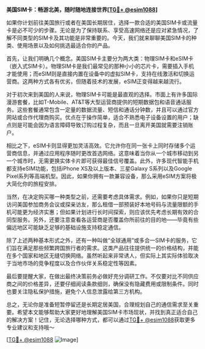 **美国SIM卡：畅游北美，随时随地连接世界[[TG💪+ @esim1088](https://t.me/s/esim1088)]**

如果你计划前往美国旅行或者在美国长期居住，选择一款合适的美国SIM卡或流量卡是必不可少的步骤。无论是为了保持联系、享受高速网络还是应对紧急情况，了解不同类型的SIM卡及其功能是非常重要的。今天，我们就来聊聊美国SIM卡的种类、使用场景以及如何挑选最适合你的产品。

首先，让我们明确几个概念。美国SIM卡主要分为两大类：物理SIM卡和eSIM卡（嵌入式SIM卡）。物理SIM卡是我们最常见的那种小小的芯片卡，需要插入手机才能使用；而eSIM则是直接内置在设备中的虚拟SIM卡，支持在线激活和切换运营商。这两种方式各有优劣，但随着技术的发展，eSIM正变得越来越流行。

对于初次来到美国的人来说，物理SIM卡可能是最直观的选择。市面上有许多国际漫游套餐，比如T-Mobile、AT&T等大型运营商提供的短期数据包和语音通话服务。这些套餐通常包含一定量的数据流量、短信和通话分钟数，并且可以通过官方网站或合作代理商购买。优点在于操作简单，适合不熟悉电子设备设置的用户；缺点则是可能会因为语言障碍导致订购过程复杂，而且一旦离开美国就需要注销账户。

相比之下，eSIM卡则显得更加灵活高效。它允许你在同一张卡上同时存储多个运营商信息，并通过应用程序随时更改首选网络。这意味着当你从一个城市移动到另一个城市时，无需更换实体卡片即可获得最佳信号覆盖。此外，许多现代智能手机都支持eSIM功能，包括iPhone XS及以上版本、三星Galaxy S系列以及Google Pixel系列等高端机型。因此，如果你拥有一款兼容设备，那么采用eSIM方案将极大简化你的旅程安排。

当然，在决定购买哪一种类型之前，还需要考虑具体需求。例如，如果你只是短期访问美国参加商务会议或探亲访友，那么租借一部预装好本地号码与流量限额的手机可能更为经济实惠；但如果计划进行长时间探索，则应该优先考虑长期有效的合同型服务。另外，还要注意查看各运营商是否覆盖你所前往的目的地——毕竟有些偏远地区可能缺乏足够的基础设施支持稳定通信。

除了上述两种基本形式之外，还有一种叫做“全球通用”或多合一SIM卡的服务，它们旨在满足那些频繁跨国旅行者的需求。这类产品往往提供统一的价格结构，并能在多个国家和地区无缝切换网络。虽然听起来非常诱人，但实际上其实际体验取决于当地市场的竞争程度以及合作伙伴关系稳定性等因素。

最后要提醒大家，在做出最终决策前务必做好充分调研工作。不仅要对比不同供应商之间的价格差异，还要仔细阅读条款细则，确保没有隐藏费用或限制条件。同时也要关注隐私保护措施，避免个人信息泄露给第三方机构。

总之，无论你是准备短暂停留还是长期定居美国，合理规划自己的通信需求至关重要。希望本文能够帮助大家更好地理解美国SIM卡市场现状，并找到真正适合自己的解决方案！记住，无论选择哪种方式，都可以通过[TG💪+ @esim1088](https://t.me/s/esim1088)获取更多专业建议和支持哦～ 

[[TG💪+ @esim1088](https://t.me/s/esim1088) ![Image](https://i.postimg.cc/4NQfJmqS/Snipaste-2025-05-13-00-14-12.png)]